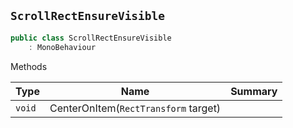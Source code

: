 ## `ScrollRectEnsureVisible`

```csharp
public class ScrollRectEnsureVisible
    : MonoBehaviour

```

Methods

| Type | Name | Summary | 
| --- | --- | --- | 
| `void` | CenterOnItem(`RectTransform` target) |  | 


